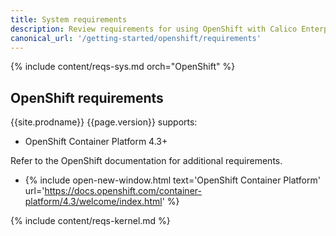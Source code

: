 ```yaml
---
title: System requirements
description: Review requirements for using OpenShift with Calico Enterprise.
canonical_url: '/getting-started/openshift/requirements'
---
```


{% include content/reqs-sys.md orch="OpenShift" %}

## OpenShift requirements

{{site.prodname}} {{page.version}} supports:

- OpenShift Container Platform 4.3+

Refer to the OpenShift documentation for additional requirements.

- {% include open-new-window.html text='OpenShift Container Platform' url='https://docs.openshift.com/container-platform/4.3/welcome/index.html' %}

{% include content/reqs-kernel.md %}
